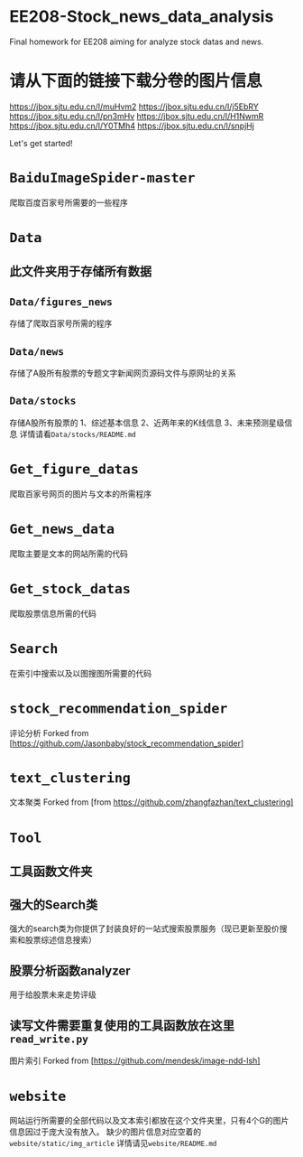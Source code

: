 # EE208-Stock_news_data_analysis
Final homework for EE208 aiming for analyze stock datas and news.

# 请从下面的链接下载分卷的图片信息
https://jbox.sjtu.edu.cn/l/muHvm2
https://jbox.sjtu.edu.cn/l/j5EbRY
https://jbox.sjtu.edu.cn/l/pn3mHv
https://jbox.sjtu.edu.cn/l/H1NwmR
https://jbox.sjtu.edu.cn/l/Y0TMh4
https://jbox.sjtu.edu.cn/l/snpjHj

Let's get started!
# `BaiduImageSpider-master`
爬取百度百家号所需要的一些程序

# `Data`
## 此文件夹用于存储所有数据
## `Data/figures_news`
存储了爬取百家号所需的程序
## `Data/news`
存储了A股所有股票的专题文字新闻网页源码文件与原网址的关系
## `Data/stocks`
存储A股所有股票的
1、综述基本信息
2、近两年来的K线信息
3、未来预测星级信息
详情请看`Data/stocks/README.md`

# `Get_figure_datas`
爬取百家号网页的图片与文本的所需程序

# `Get_news_data`
爬取主要是文本的网站所需的代码

# `Get_stock_datas`
爬取股票信息所需的代码

# `Search`
在索引中搜索以及以图搜图所需要的代码

# `stock_recommendation_spider`
评论分析
Forked from [https://github.com/Jasonbaby/stock_recommendation_spider]

# `text_clustering`
文本聚类
Forked from [from https://github.com/zhangfazhan/text_clustering]

# `Tool`
## 工具函数文件夹
## 强大的Search类
强大的search类为你提供了封装良好的一站式搜索股票服务（现已更新至股价搜索和股票综述信息搜索）
## 股票分析函数analyzer
用于给股票未来走势评级
## 读写文件需要重复使用的工具函数放在这里 `read_write.py`
图片索引 Forked from [https://github.com/mendesk/image-ndd-lsh]

# `website`
网站运行所需要的全部代码以及文本索引都放在这个文件夹里，只有4个G的图片信息因过于庞大没有放入。
缺少的图片信息对应空着的 `website/static/img_article`
详情请见`website/README.md`

